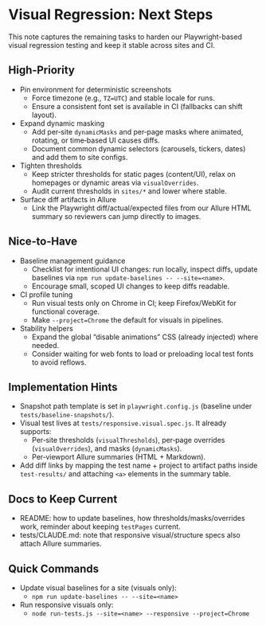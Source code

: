 # Visual Regression: Next Steps

This note captures the remaining tasks to harden our Playwright-based visual regression testing and keep it stable across sites and CI.

## High‑Priority
- Pin environment for deterministic screenshots
  - Force timezone (e.g., `TZ=UTC`) and stable locale for runs.
  - Ensure a consistent font set is available in CI (fallbacks can shift layout).
- Expand dynamic masking
  - Add per‑site `dynamicMasks` and per‑page masks where animated, rotating, or time‑based UI causes diffs.
  - Document common dynamic selectors (carousels, tickers, dates) and add them to site configs.
- Tighten thresholds
  - Keep stricter thresholds for static pages (content/UI), relax on homepages or dynamic areas via `visualOverrides`.
  - Audit current thresholds in `sites/*` and lower where stable.
- Surface diff artifacts in Allure
  - Link the Playwright diff/actual/expected files from our Allure HTML summary so reviewers can jump directly to images.

## Nice‑to‑Have
- Baseline management guidance
  - Checklist for intentional UI changes: run locally, inspect diffs, update baselines via `npm run update-baselines -- --site=<name>`.
  - Encourage small, scoped UI changes to keep diffs readable.
- CI profile tuning
  - Run visual tests only on Chrome in CI; keep Firefox/WebKit for functional coverage.
  - Make `--project=Chrome` the default for visuals in pipelines.
- Stability helpers
  - Expand the global “disable animations” CSS (already injected) where needed.
  - Consider waiting for web fonts to load or preloading local test fonts to avoid reflows.

## Implementation Hints
- Snapshot path template is set in `playwright.config.js` (baseline under `tests/baseline-snapshots/`).
- Visual test lives at `tests/responsive.visual.spec.js`. It already supports:
  - Per‑site thresholds (`visualThresholds`), per‑page overrides (`visualOverrides`), and masks (`dynamicMasks`).
  - Per‑viewport Allure summaries (HTML + Markdown).
- Add diff links by mapping the test name + project to artifact paths inside `test-results/` and attaching `<a>` elements in the summary table.

## Docs to Keep Current
- README: how to update baselines, how thresholds/masks/overrides work, reminder about keeping `testPages` current.
- tests/CLAUDE.md: note that responsive visual/structure specs also attach Allure summaries.

## Quick Commands
- Update visual baselines for a site (visuals only):
  - `npm run update-baselines -- --site=<name>`
- Run responsive visuals only:
  - `node run-tests.js --site=<name> --responsive --project=Chrome`

